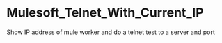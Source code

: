 # Mulesoft_Telnet_With_Current_IP
Show IP address of mule worker and do a telnet test to a server and port
